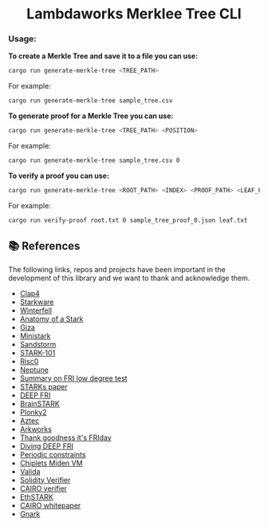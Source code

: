 <div align="center">

# Lambdaworks Merklee Tree CLI

</div>

### Usage:

**To create a Merkle Tree and save it to a file you can use:**

```bash
cargo run generate-merkle-tree <TREE_PATH>
```

For example:

```bash
cargo run generate-merkle-tree sample_tree.csv
```


**To generate proof for a Merkle Tree you can use:**

```bash
cargo run generate-merkle-tree <TREE_PATH> <POSITION>
```

For example:

```bash
cargo run generate-merkle-tree sample_tree.csv 0
```

**To verify a proof you can use:**

```bash
cargo run generate-merkle-tree <ROOT_PATH> <INDEX> <PROOF_PATH> <LEAF_PATH>
```

For example:

```bash
cargo run verify-proof root.txt 0 sample_tree_proof_0.json leaf.txt
```

## 📚 References

The following links, repos and projects have been important in the development of this library and we want to thank and acknowledge them. 

- [Clap4](https://epage.github.io/blog/2022/09/clap4/)
- [Starkware](https://starkware.co/)
- [Winterfell](https://github.com/facebook/winterfell)
- [Anatomy of a Stark](https://aszepieniec.github.io/stark-anatomy/overview)
- [Giza](https://github.com/maxgillett/giza)
- [Ministark](https://github.com/andrewmilson/ministark)
- [Sandstorm](https://github.com/andrewmilson/sandstorm)
- [STARK-101](https://starkware.co/stark-101/)
- [Risc0](https://github.com/risc0/risc0)
- [Neptune](https://github.com/Neptune-Crypto)
- [Summary on FRI low degree test](https://eprint.iacr.org/2022/1216)
- [STARKs paper](https://eprint.iacr.org/2018/046)
- [DEEP FRI](https://eprint.iacr.org/2019/336)
- [BrainSTARK](https://aszepieniec.github.io/stark-brainfuck/)
- [Plonky2](https://github.com/mir-protocol/plonky2)
- [Aztec](https://github.com/AztecProtocol)
- [Arkworks](https://github.com/arkworks-rs)
- [Thank goodness it's FRIday](https://vitalik.ca/general/2017/11/22/starks_part_2.html)
- [Diving DEEP FRI](https://blog.lambdaclass.com/diving-deep-fri/)
- [Periodic constraints](https://blog.lambdaclass.com/periodic-constraints-and-recursion-in-zk-starks/)
- [Chiplets Miden VM](https://wiki.polygon.technology/docs/miden/design/chiplets/main/)
- [Valida](https://github.com/valida-xyz/valida/tree/main)
- [Solidity Verifier](https://github.com/starkware-libs/starkex-contracts/tree/master/evm-verifier/solidity/contracts/cpu)
- [CAIRO verifier](https://github.com/starkware-libs/cairo-lang/tree/master/src/starkware/cairo/stark_verifier)
- [EthSTARK](https://github.com/starkware-libs/ethSTARK/tree/master)
- [CAIRO whitepaper](https://eprint.iacr.org/2021/1063.pdf)
- [Gnark](https://github.com/Consensys/gnark)
